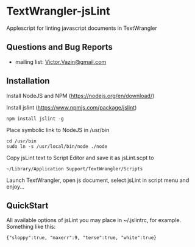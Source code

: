 # TextWrangler-jsLint
Applescript for linting javascript documents in TextWrangler

## Questions and Bug Reports
* mailing list: Victor.Vazin@gmail.com

## Installation
Install NodeJS and NPM (https://nodejs.org/en/download/) 

Install jslint (https://www.npmjs.com/package/jslint)
```
npm install jslint -g
```
Place symbolic link to NodeJS in /usr/bin
```
cd /usr/bin
sudo ln -s /usr/local/bin/node ./node
```
Copy jsLint text to Script Editor and save it as jsLint.scpt to
```
~/Library/Application Support/TextWrangler/Scripts
```
Launch TextWrangler, open js document, select jsLint in script menu and enjoy...

## QuickStart
All available options of jsLint you may place in ~/.jslintrc, for example.
Something like this:
```
{"sloppy":true, "maxerr":9, "terse":true, "white":true}
```

